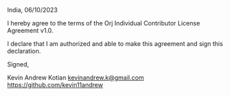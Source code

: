 India, 06/10/2023

I hereby agree to the terms of the Orj Individual Contributor License
Agreement v1.0.

I declare that I am authorized and able to make this agreement and sign this
declaration.

Signed,

Kevin Andrew Kotian kevinandrew.k@gmail.com https://github.com/kevin11andrew

